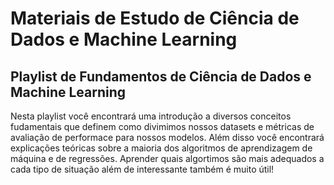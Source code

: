 # Materiais de Estudo de Ciência de Dados e Machine Learning

## Playlist de Fundamentos de Ciência de Dados e Machine Learning
Nesta playlist você encontrará uma introdução a diversos conceitos fudamentais que definem como divimimos nossos datasets e métricas de avaliação de performace para nossos modelos. Além disso você encontrará explicações teóricas sobre a maioria dos algoritmos de aprendizagem de máquina e de regressões. Aprender quais algortimos são mais adequados a cada tipo de situação além de interessante também é muito útil!

